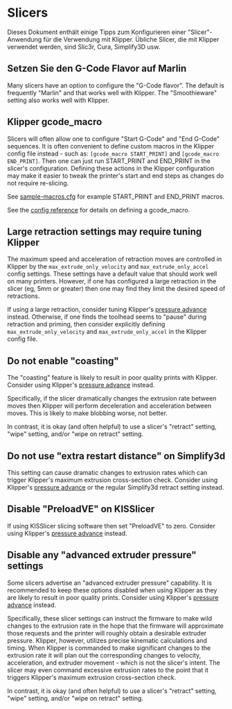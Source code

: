 # Slicers

Dieses Dokument enthält einige Tipps zum Konfigurieren einer "Slicer"-Anwendung für die Verwendung mit Klipper. Übliche Slicer, die mit Klipper verwendet werden, sind Slic3r, Cura, Simplify3D usw.

## Setzen Sie den G-Code Flavor auf Marlin

Many slicers have an option to configure the "G-Code flavor". The default is frequently "Marlin" and that works well with Klipper. The "Smoothieware" setting also works well with Klipper.

## Klipper gcode_macro

Slicers will often allow one to configure "Start G-Code" and "End G-Code" sequences. It is often convenient to define custom macros in the Klipper config file instead - such as: `[gcode_macro START_PRINT]` and `[gcode_macro END_PRINT]`. Then one can just run START_PRINT and END_PRINT in the slicer's configuration. Defining these actions in the Klipper configuration may make it easier to tweak the printer's start and end steps as changes do not require re-slicing.

See [sample-macros.cfg](../config/sample-macros.cfg) for example START_PRINT and END_PRINT macros.

See the [config reference](Config_Reference.md#gcode_macro) for details on defining a gcode_macro.

## Large retraction settings may require tuning Klipper

The maximum speed and acceleration of retraction moves are controlled in Klipper by the `max_extrude_only_velocity` and `max_extrude_only_accel` config settings. These settings have a default value that should work well on many printers. However, if one has configured a large retraction in the slicer (eg, 5mm or greater) then one may find they limit the desired speed of retractions.

If using a large retraction, consider tuning Klipper's [pressure advance](Pressure_Advance.md) instead. Otherwise, if one finds the toolhead seems to "pause" during retraction and priming, then consider explicitly defining `max_extrude_only_velocity` and `max_extrude_only_accel` in the Klipper config file.

## Do not enable "coasting"

The "coasting" feature is likely to result in poor quality prints with Klipper. Consider using Klipper's [pressure advance](Pressure_Advance.md) instead.

Specifically, if the slicer dramatically changes the extrusion rate between moves then Klipper will perform deceleration and acceleration between moves. This is likely to make blobbing worse, not better.

In contrast, it is okay (and often helpful) to use a slicer's "retract" setting, "wipe" setting, and/or "wipe on retract" setting.

## Do not use "extra restart distance" on Simplify3d

This setting can cause dramatic changes to extrusion rates which can trigger Klipper's maximum extrusion cross-section check. Consider using Klipper's [pressure advance](Pressure_Advance.md) or the regular Simplify3d retract setting instead.

## Disable "PreloadVE" on KISSlicer

If using KISSlicer slicing software then set "PreloadVE" to zero. Consider using Klipper's [pressure advance](Pressure_Advance.md) instead.

## Disable any "advanced extruder pressure" settings

Some slicers advertise an "advanced extruder pressure" capability. It is recommended to keep these options disabled when using Klipper as they are likely to result in poor quality prints. Consider using Klipper's [pressure advance](Pressure_Advance.md) instead.

Specifically, these slicer settings can instruct the firmware to make wild changes to the extrusion rate in the hope that the firmware will approximate those requests and the printer will roughly obtain a desirable extruder pressure. Klipper, however, utilizes precise kinematic calculations and timing. When Klipper is commanded to make significant changes to the extrusion rate it will plan out the corresponding changes to velocity, acceleration, and extruder movement - which is not the slicer's intent. The slicer may even command excessive extrusion rates to the point that it triggers Klipper's maximum extrusion cross-section check.

In contrast, it is okay (and often helpful) to use a slicer's "retract" setting, "wipe" setting, and/or "wipe on retract" setting.
